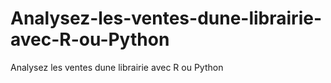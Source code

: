 # Analysez-les-ventes-dune-librairie-avec-R-ou-Python
Analysez les ventes dune librairie avec R ou Python
